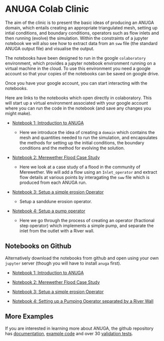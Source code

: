 # ANUGA Colab Clinic


The aim of the clinic is to present the basic ideas of producing an ANUGA domain, which entails creating an appropriate triangulated mesh, setting up intial conditions, and boundary conditions, operators such as flow inlets and then running (evolve) the simulation. Within the constraints of a jupyter notebook we will also see how to extract data from an `sww` file (the standard ANUGA output file) and visualise the output.  

The notebooks have been designed to run in the google `colaboratory` environment, which provides a jupyter notebook environment running on a virtual machine in the cloud. To use this environment you need a google account so that your copies of the notebooks can be saved on google drive. 

Once you have your google account, you can start interacting with the notebooks. 

Here are links to the notebooks which open directly in colaboratory. This will start up a virtual environment associated with your google account where you can run the code in the notebook (and save any changes you might make).

* [Notebook 1: Introduction to ANUGA](https://colab.research.google.com/github/stoiver/anuga-clinic-2018/blob/master/notebooks/notebook1.ipynb)
  - Here we introduce the idea of creating a `domain` which contains the mesh and quantities needed to run the simulation, and encapsulates the methods for setting up the initial conditions, the boundary conditions and the method for evolving the solution.

* [Notebook 2: Merewether Flood Case Study](https://colab.research.google.com/github/stoiver/anuga-clinic-2018/blob/master/notebooks/notebook2.ipynb)
  - Here we look at a case study of a flood in the community of Merewether.  We will add a flow using an `Inlet_operator` and extract flow details at various points by interagating the `sww` file which is produced from each ANUGA run. 

* [Notebook 3: Setup a simple erosion Operator](https://colab.research.google.com/github/stoiver/anuga-clinic-2018/blob/master/notebooks/notebook3.ipynb)
  - Setup a sanddune erosion operator.

* [Notebook 4: Setup a pump operator](https://colab.research.google.com/github/stoiver/anuga-clinic-2018/blob/master/notebooks/notebook4.ipynb)
  - Here we go through the process of creating an operator (fractional step operator) which implements a simple pump, and separate the inlet from the outlet with a River wall.


## Notebooks on Github

Alternatively download the notebooks from  github and open using your own `jupyter` server (though you will have to install `anuga` first). 

* [Notebook 1: Introduction to ANUGA](notebooks/notebook1.ipynb)
 
* [Notebook 2: Merewether Flood Case Study](notebooks/notebook2.ipynb)
  
* [Notebook 3: Setup a simple erosion Operator](notebooks/notebook3.ipynb)
  
* [Notebook 4: Setting up a Pumping Operator separated by a River Wall](notebooks/notebook4.ipynb)
   
## More Examples

If you are interested in learning more about ANUGA, the github repository has [documentation](https://github.com/GeoscienceAustralia/anuga_core/tree/master/doc), [example code](https://github.com/GeoscienceAustralia/anuga_core/tree/master/examples) and over 30 [validation tests](https://github.com/GeoscienceAustralia/anuga_core/tree/master/validation_tests).
